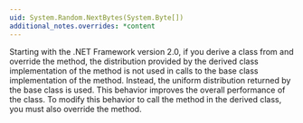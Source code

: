 ```yaml
---
uid: System.Random.NextBytes(System.Byte[])
additional_notes.overrides: *content
---
```


<p>Starting with the .NET Framework version 2.0, if you derive a class from <xref href="System.Random"></xref> and override the <xref href="System.Random.Sample"></xref> method, the distribution provided by the derived class implementation of the <xref href="System.Random.Sample"></xref> method is not used in calls to the base class implementation of the <xref href="System.Random.NextBytes(System.Byte[])"></xref> method. Instead, the uniform distribution returned by the base <xref href="System.Random"></xref> class is used. This behavior improves the overall performance of the <xref href="System.Random"></xref> class. To modify this behavior to call the <xref href="System.Random.Sample"></xref> method in the derived class, you must also override the <xref href="System.Random.NextBytes(System.Byte[])"></xref> method.</p>


